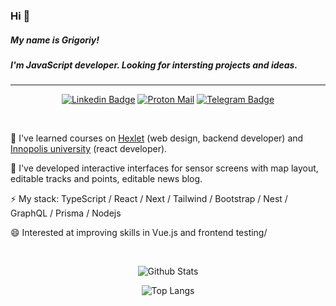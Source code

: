 ### Hi 👋 

<h5>My name is Grigoriy!</h5>
<h5>I'm JavaScript developer. Looking for intersting projects and ideas.</h5>

<hr>
<div align ="center">

[![Linkedin Badge](https://img.shields.io/badge/-GregoryFilipenkov-blue?style=flat-square&logo=Linkedin&logoColor=white&link=https://www.linkedin.com/in/gregory-filipenkov)](https://www.linkedin.com/in/gregory-filipenkov)
[![Proton Mail](https://img.shields.io/badge/Email%20-fishtriangle@protonmail.com-informational?style=flat-square&color=8B89CC&logo=protonmail&logoColor=white)](mailto:fishtriangle@protonmail.com)
[![Telegram Badge](https://img.shields.io/badge/-@Filipenkovgv-0088CC?style=flat&logo=Telegram&logoColor=white)](https://t.me/filipenkovgv "Contact on Telegram")  

</div>
  
  <br>
  
🌱 I've learned courses on <a href="https://hexlet.io/" target="_blank" rel="noreferrer">Hexlet</a> (web design, backend developer) and <a href="https://innopolis.university/" target="_blank" rel="noreferrer">Innopolis university</a> (react developer).

🔭 I've developed interactive interfaces for sensor screens with map layout, editable tracks and points, editable news blog.

⚡ My stack: TypeScript / React / Next / Tailwind / Bootstrap / Nest / GraphQL / Prisma / Nodejs

😄 Interested at improving skills in Vue.js and frontend testing/

<br>
<div align="center">
  
![Github Stats](https://github-readme-stats.vercel.app/api?username=fishtriangle&count_private=true&show_icons=true&include_all_commits=true)
  
![Top Langs](https://github-readme-stats.vercel.app/api/top-langs/?username=fishtriangle&hide=TeX&layout=compact)

</div>
<!--
**fishtriangle/fishtriangle** is a ✨ _special_ ✨ repository because its `README.md` (this file) appears on your GitHub profile.

Here are some ideas to get you started:

- 🔭 I’m currently working on ...
- 🌱 I’m currently learning ...
- 👯 I’m looking to collaborate on ...
- 🤔 I’m looking for help with ...
- 💬 Ask me about ...
- 📫 How to reach me: ...
-  Pronouns: ...
- ⚡ Fun fact: ...
-->
